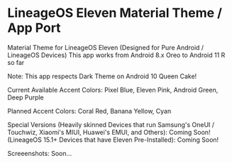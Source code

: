 # LineageOS Eleven Material Theme / App Port
 Material Theme for LineageOS Eleven (Designed for Pure Android / LineageOS Devices)
 This app works from Android 8.x Oreo to Android 11 R so far
 
 Note: This app respects Dark Theme on Android 10 Queen Cake!
 
 Current Available Accent Colors: Pixel Blue, Eleven Pink, Android Green, Deep Purple
 
 Planned Accent Colors: Coral Red, Banana Yellow, Cyan

 Special Versions 
 (Heavily skinned Devices that run Samsung's OneUI / Touchwiz, Xiaomi's MIUI, Huawei's EMUI, and Others): Coming Soon!
 (LineageOS 15.1+ Devices that have Eleven Pre-Installed): Coming Soon!

 Screeenshots: Soon...
